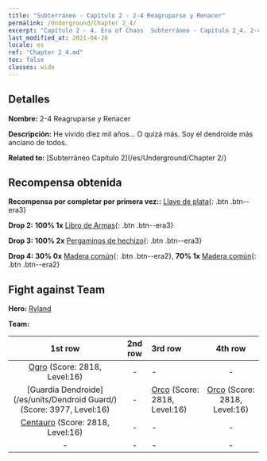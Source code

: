 ```yaml
---
title: "Subterráneo - Capítulo 2 - 2-4 Reagruparse y Renacer"
permalink: /Underground/Chapter 2_4/
excerpt: "Capítulo 2 - 4. Era of Chaos  Subterráneo - Capítulo 2_4. 2-4 Reagruparse y Renacer"
last_modified_at: 2021-04-26
locale: es
ref: "Chapter 2_4.md"
toc: false
classes: wide
---
```


## Detalles

 **Nombre:** 2-4 Reagruparse y Renacer

 **Descripción:** He vivido diez mil años... O quizá más. Soy el dendroide más anciano de todos.

 **Related to:** [Subterráneo Capítulo 2](/es/Underground/Chapter 2/)

## Recompensa obtenida

 **Recompensa por completar por primera vez::** [Llave de plata](/ItemsES/con_693/){: .btn .btn--era3}

 **Drop 2:** **100% 1x** [Libro de Armas](/ItemsES/mat_18/){: .btn .btn--era3}

 **Drop 3:** **100% 2x** [Pergaminos de hechizo](/ItemsES/con_694/){: .btn .btn--era3}

 **Drop 4:** **30% 0x** [Madera común](/ItemsES/mat_7/){: .btn .btn--era2}, **70% 1x** [Madera común](/ItemsES/mat_7/){: .btn .btn--era2}


## Fight against Team
 **Hero:** [Ryland](/es/heroes/Ryland/)

 **Team:**


  | 1st row | 2nd row | 3rd row | 4th row |
  |:----:|:----:|:----|:----:|
  | [Ogro](/es/units/Ogre/) (Score: 2818, Level:16)  | - | - | - |
  | [Guardia Dendroide](/es/units/Dendroid Guard/) (Score: 3977, Level:16)  | - | [Orco](/es/units/Orc/) (Score: 2818, Level:16)  | [Orco](/es/units/Orc/) (Score: 2818, Level:16)  |
  | [Centauro](/es/units/Centaur/) (Score: 2818, Level:16)  | - | - | - |
  | - | - | - | - |


